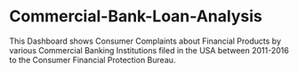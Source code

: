 # Commercial-Bank-Loan-Analysis
This Dashboard shows Consumer Complaints about Financial Products by various Commercial Banking Institutions filed in the USA between 2011-2016 to the Consumer Financial Protection Bureau.

